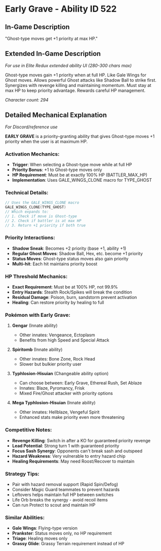 # Early Grave - Ability ID 522

## In-Game Description
"Ghost-type moves get +1 priority at max HP."

## Extended In-Game Description
*For use in Elite Redux extended ability UI (280-300 chars max)*

Ghost-type moves gain +1 priority when at full HP. Like Gale Wings for Ghost moves. Allows powerful Ghost attacks like Shadow Ball to strike first. Synergizes with revenge killing and maintaining momentum. Must stay at max HP to keep priority advantage. Rewards careful HP management.

*Character count: 294*

## Detailed Mechanical Explanation
*For Discord/reference use*

**EARLY GRAVE** is a priority-granting ability that gives Ghost-type moves +1 priority when the user is at maximum HP.

### Activation Mechanics:
- **Trigger**: When selecting a Ghost-type move while at full HP
- **Priority Bonus**: +1 to Ghost-type moves only
- **HP Requirement**: Must be at exactly 100% HP (BATTLER_MAX_HP)
- **Implementation**: Uses GALE_WINGS_CLONE macro for TYPE_GHOST

### Technical Details:
```c
// Uses the GALE_WINGS_CLONE macro
GALE_WINGS_CLONE(TYPE_GHOST)
// Which expands to:
// 1. Check if move is Ghost-type
// 2. Check if battler is at max HP
// 3. Return +1 priority if both true
```

### Priority Interactions:
- **Shadow Sneak**: Becomes +2 priority (base +1, ability +1)
- **Regular Ghost Moves**: Shadow Ball, Hex, etc. become +1 priority
- **Status Moves**: Ghost-type status moves also gain priority
- **Multi-hit**: Each hit maintains priority boost

### HP Threshold Mechanics:
- **Exact Requirement**: Must be at 100% HP, not 99.9%
- **Entry Hazards**: Stealth Rock/Spikes will break the condition
- **Residual Damage**: Poison, burn, sandstorm prevent activation
- **Healing**: Can restore priority by healing to full

### Pokémon with Early Grave:

1. **Gengar** (Innate ability)
   - Other innates: Vengeance, Ectoplasm
   - Benefits from high Speed and Special Attack

2. **Spiritomb** (Innate ability)
   - Other innates: Bone Zone, Rock Head
   - Slower but bulkier priority user

3. **Typhlosion-Hisuian** (Changeable ability option)
   - Can choose between: Early Grave, Ethereal Rush, Set Ablaze
   - Innates: Blaze, Pyromancy, Frisk
   - Mixed Fire/Ghost attacker with priority options

4. **Mega Typhlosion-Hisuian** (Innate ability)
   - Other innates: Hellblaze, Vengeful Spirit
   - Enhanced stats make priority even more threatening

### Competitive Notes:
- **Revenge Killing**: Switch in after a KO for guaranteed priority revenge
- **Lead Potential**: Strong turn 1 with guaranteed priority
- **Focus Sash Synergy**: Opponents can't break sash and outspeed
- **Hazard Weakness**: Very vulnerable to entry hazard chip
- **Healing Requirements**: May need Roost/Recover to maintain

### Strategy Tips:
- Pair with hazard removal support (Rapid Spin/Defog)
- Consider Magic Guard teammates to prevent hazards
- Leftovers helps maintain full HP between switches
- Life Orb breaks the synergy - avoid recoil items
- Can run Protect to scout and maintain HP

### Similar Abilities:
- **Gale Wings**: Flying-type version
- **Prankster**: Status moves only, no HP requirement
- **Triage**: Healing moves only
- **Grassy Glide**: Grassy Terrain requirement instead of HP